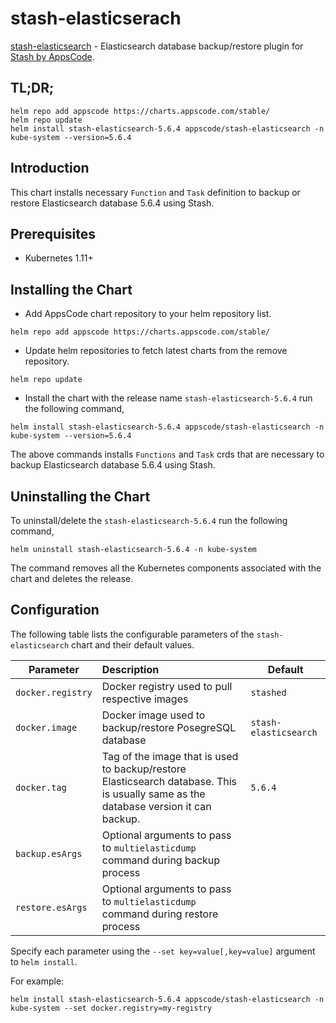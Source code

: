 # stash-elasticserach

[stash-elasticsearch](https://github.com/stashed/stash-elasticsearch) - Elasticsearch database backup/restore plugin for [Stash by AppsCode](https://appscode.com/products/stash/).

## TL;DR;

```console
helm repo add appscode https://charts.appscode.com/stable/
helm repo update
helm install stash-elasticsearch-5.6.4 appscode/stash-elasticsearch -n kube-system --version=5.6.4
```

## Introduction

This chart installs necessary `Function` and `Task` definition to backup or restore Elasticsearch database 5.6.4 using Stash.

## Prerequisites

- Kubernetes 1.11+

## Installing the Chart

- Add AppsCode chart repository to your helm repository list.

```console
helm repo add appscode https://charts.appscode.com/stable/
```

- Update helm repositories to fetch latest charts from the remove repository.

```console
helm repo update
```

- Install the chart with the release name `stash-elasticsearch-5.6.4` run the following command,

```console
helm install stash-elasticsearch-5.6.4 appscode/stash-elasticsearch -n kube-system --version=5.6.4
```

The above commands installs `Functions` and `Task` crds that are necessary to backup Elasticsearch database 5.6.4 using Stash.

## Uninstalling the Chart

To uninstall/delete the `stash-elasticsearch-5.6.4` run the following command,

```console
helm uninstall stash-elasticsearch-5.6.4 -n kube-system
```

The command removes all the Kubernetes components associated with the chart and deletes the release.

## Configuration

The following table lists the configurable parameters of the `stash-elasticsearch` chart and their default values.

| Parameter         | Description                                                                                                                         | Default               |
| ----------------- | :---------------------------------------------------------------------------------------------------------------------------------- | --------------------- |
| `docker.registry` | Docker registry used to pull respective images                                                                                      | `stashed`             |
| `docker.image`    | Docker image used to backup/restore PosegreSQL database                                                                             | `stash-elasticsearch` |
| `docker.tag`      | Tag of the image that is used to backup/restore Elasticsearch database. This is usually same as the database version it can backup. | `5.6.4`               |
| `backup.esArgs`   | Optional arguments to pass to `multielasticdump` command  during backup process                                                     |                       |
| `restore.esArgs`  | Optional arguments to pass to `multielasticdump` command during restore process                                                     |                       |

Specify each parameter using the `--set key=value[,key=value]` argument to `helm install`.

For example:

```console
helm install stash-elasticsearch-5.6.4 appscode/stash-elasticsearch -n kube-system --set docker.registry=my-registry
```
